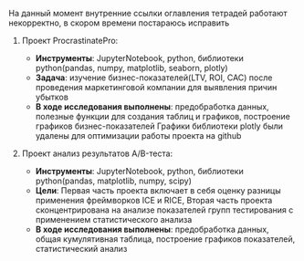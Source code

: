 На данный момент внутренние ссылки оглавления тетрадей работают некорректно, в скором времени постараюсь исправить 
1. Проект ProcrastinatePro:
   - **Инструменты**: JupyterNotebook, python, библиотеки python(pandas, numpy, matplotlib, seaborn, plotly)
   - **Задача**: изучение бизнес-показателей(LTV, ROI, CAC) после проведения маркетинговой компании для выявления причин убытков
   - **В ходе исследования выполнены**: предобработка данных, полезные функции для создания таблиц и графиков, построение графиков бизнес-показателей 
   Графики библиотеки plotly были удалены для оптимизации работы проекта на github

2. Проект анализ результатов A/B-теста:
   - **Инструменты**: JupyterNotebook, python, библиотеки python(pandas, matplotlib, numpy, scipy)
   - **Цели**: Первая часть проекта включает в себя оценку разницы применения фреймворков ICE и RICE, Вторая часть проекта сконцентрирована на анализе показателей групп тестирования с применением статистического анализа
   - **В ходе исследования выполнены**: предобработка данных, общая кумулятивная таблица, построение графиков показателей, статистический анализ 


